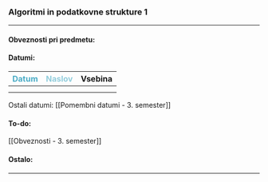 
### Algoritmi in podatkovne strukture 1

---

#### Obveznosti pri predmetu:


#### Datumi:

| <font color="#4bacc6">Datum</font> | <font color="#92cddc">Naslov</font> | Vsebina |
| :--------------------------------: | ----------------------------------- | ------- |
|                                    |                                     |         |
|                                    |                                     |         |
Ostali datumi: [[Pomembni datumi - 3. semester]]

#### To-do: 

[[Obveznosti - 3. semester]]
#### Ostalo:


---